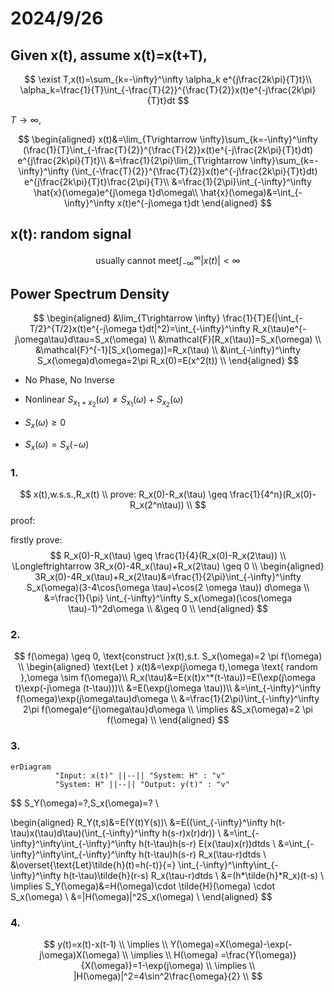 # 2024/9/26
## Given x(t), assume x(t)=x(t+T),

$$
\exist T,x(t)=\sum_{k=-\infty}^\infty \alpha_k e^{j\frac{2k\pi}{T}t}\\
\alpha_k=\frac{1}{T}\int_{-\frac{T}{2}}^{\frac{T}{2}}x(t)e^{-j\frac{2k\pi}{T}t}dt
$$

$T \rightarrow \infty$,

$$
\begin{aligned}
x(t)&=\lim_{T\rightarrow \infty}\sum_{k=-\infty}^\infty (\frac{1}{T}\int_{-\frac{T}{2}}^{\frac{T}{2}}x(t)e^{-j\frac{2k\pi}{T}t}dt) e^{j\frac{2k\pi}{T}t}\\
&=\frac{1}{2\pi}\lim_{T\rightarrow \infty}\sum_{k=-\infty}^\infty (\int_{-\frac{T}{2}}^{\frac{T}{2}}x(t)e^{-j\frac{2k\pi}{T}t}dt) e^{j\frac{2k\pi}{T}t}\frac{2\pi}{T}\\
&=\frac{1}{2\pi}\int_{-\infty}^\infty \hat{x}(\omega)e^{j\omega t}d\omega\\
\hat{x}(\omega)&=\int_{-\infty}^\infty x(t)e^{-j\omega t}dt
\end{aligned}
$$

## x(t): random signal

$$
\text{usually cannot meet}\int_{-\infty}^\infty|x(t)|\lt \infty
$$

## Power Spectrum Density

$$
\begin{aligned}
&\lim_{T\rightarrow \infty} \frac{1}{T}E(|\int_{-T/2}^{T/2}x(t)e^{-j\omega t}dt|^2)=\int_{-\infty}^\infty R_x(\tau)e^{-j\omega\tau}d\tau=S_x(\omega) \\
&\mathcal{F}[R_x(\tau)]=S_x(\omega) \\
&\mathcal{F}^{-1}[S_x(\omega)]=R_x(\tau) \\
&\int_{-\infty}^\infty S_x(\omega)d\omega=2\pi R_x(0)=E(x^2(t)) \\ 
\end{aligned}
$$

- No Phase, No Inverse
- Nonlinear $S_{x_1+x_2}(\omega)\neq S_{x_1}(\omega)+S_{x_2}(\omega)$

- $S_x(\omega) \geq 0$
- $S_x(\omega)=S_x(-\omega)$

### 1.
$$
x(t),w.s.s.,R_x(t) \\
prove: R_x(0)-R_x(\tau) \geq \frac{1}{4^n}(R_x(0)-R_x(2^n\tau)) \\
$$
proof:

firstly prove:
$$
R_x(0)-R_x(\tau) \geq \frac{1}{4}(R_x(0)-R_x(2\tau)) \\
\Longleftrightarrow
3R_x(0)-4R_x(\tau)+R_x(2\tau) \geq 0 \\
\begin{aligned}
3R_x(0)-4R_x(\tau)+R_x(2\tau)&=\frac{1}{2\pi}\int_{-\infty}^\infty S_x(\omega)(3-4\cos(\omega \tau)+\cos(2 \omega \tau)) d\omega \\
&=\frac{1}{\pi} \int_{-\infty}^\infty S_x(\omega)(\cos(\omega \tau)-1)^2d\omega \\
&\geq 0 \\
\end{aligned}
$$

### 2.
$$
f(\omega) \geq 0, \text{construct }x(t),s.t. S_x(\omega)=2 \pi f(\omega) \\
\begin{aligned}
\text{Let } x(t)&=\exp(j\omega t),\omega \text{ random },\omega \sim f(\omega)\\
R_x(\tau)&=E(x(t)x^*(t-\tau))=E(\exp(j\omega t)\exp(-j\omega (t-\tau)))\\
&=E(\exp(j\omega \tau))\\
&=\int_{-\infty}^\infty f(\omega)\exp(j\omega\tau)d\omega \\
&=\frac{1}{2\pi}\int_{-\infty}^\infty 2\pi f(\omega)e^{j\omega\tau}d\omega \\
\implies &S_x(\omega)=2 \pi f(\omega) \\
\end{aligned}
$$

### 3.

```mermaid
erDiagram
          "Input: x(t)" ||--|| "System: H" : "v"
          "System: H" ||--|| "Output: y(t)" : "v"
```


$$
S_Y(\omega)=?,S_x(\omega)=? \\

\begin{aligned}
R_Y(t,s)&=E(Y(t)Y(s))\\
&=E((\int_{-\infty}^\infty h(t-\tau)x(\tau)d\tau)(\int_{-\infty}^\infty h(s-r)x(r)dr)) \\
&=\int_{-\infty}^\infty\int_{-\infty}^\infty h(t-\tau)h(s-r) E(x(\tau)x(r))dtds \\
&=\int_{-\infty}^\infty\int_{-\infty}^\infty h(t-\tau)h(s-r) R_x(\tau-r)dtds \\ 
&\overset{\text{Let}\tilde{h}(t)=h(-t)}{=} \int_{-\infty}^\infty\int_{-\infty}^\infty h(t-\tau)\tilde{h}(r-s) R_x(\tau-r)dtds \\ 
&=(h*\tilde{h}*R_x)(t-s) \\
\implies  S_Y(\omega)&=H(\omega)\cdot \tilde{H}(\omega) \cdot S_x(\omega) \\
&=|H(\omega)|^2S_x(\omega) \\
\end{aligned}
$$

### 4.
$$
y(t)=x(t)-x(t-1) \\
\implies \\
Y(\omega)=X(\omega)-\exp(-j\omega)X(\omega) \\
\implies \\
H(\omega) =\frac{Y(\omega)}{X(\omega)}=1-\exp(j\omega) \\
\implies \\
|H(\omega)|^2=4\sin^2\frac{\omega}{2} \\
$$